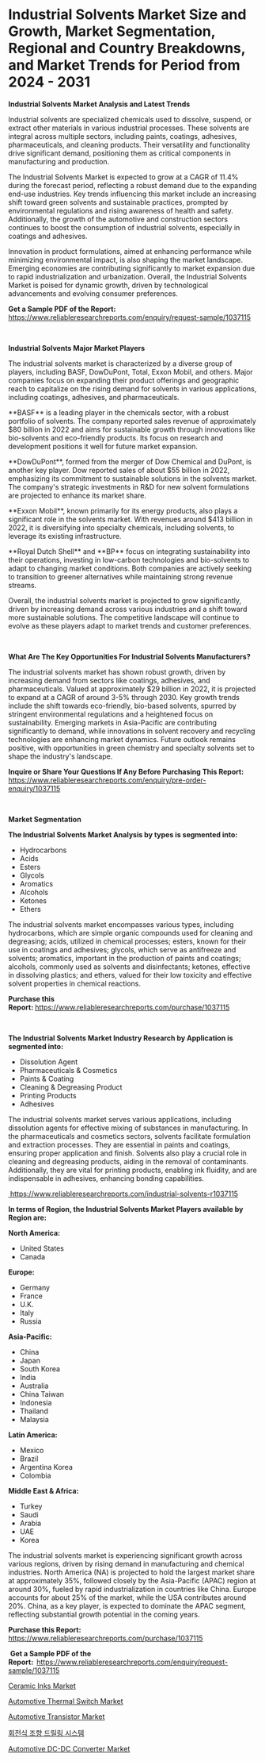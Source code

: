 <p><h1>Industrial Solvents Market Size and Growth, Market Segmentation, Regional and Country Breakdowns, and Market Trends for Period from 2024 -  2031</h1></p><p><strong>Industrial Solvents Market Analysis and Latest Trends</strong></p>
<p><p>Industrial solvents are specialized chemicals used to dissolve, suspend, or extract other materials in various industrial processes. These solvents are integral across multiple sectors, including paints, coatings, adhesives, pharmaceuticals, and cleaning products. Their versatility and functionality drive significant demand, positioning them as critical components in manufacturing and production.</p><p>The Industrial Solvents Market is expected to grow at a CAGR of 11.4% during the forecast period, reflecting a robust demand due to the expanding end-use industries. Key trends influencing this market include an increasing shift toward green solvents and sustainable practices, prompted by environmental regulations and rising awareness of health and safety. Additionally, the growth of the automotive and construction sectors continues to boost the consumption of industrial solvents, especially in coatings and adhesives.</p><p>Innovation in product formulations, aimed at enhancing performance while minimizing environmental impact, is also shaping the market landscape. Emerging economies are contributing significantly to market expansion due to rapid industrialization and urbanization. Overall, the Industrial Solvents Market is poised for dynamic growth, driven by technological advancements and evolving consumer preferences.</p></p>
<p><strong>Get a Sample PDF of the Report:&nbsp;</strong> <a href="https://www.reliableresearchreports.com/enquiry/request-sample/1037115">https://www.reliableresearchreports.com/enquiry/request-sample/1037115</a></p>
<p>&nbsp;</p>
<p><strong>Industrial Solvents Major Market Players</strong></p>
<p><p>The industrial solvents market is characterized by a diverse group of players, including BASF, DowDuPont, Total, Exxon Mobil, and others. Major companies focus on expanding their product offerings and geographic reach to capitalize on the rising demand for solvents in various applications, including coatings, adhesives, and pharmaceuticals.</p><p>**BASF** is a leading player in the chemicals sector, with a robust portfolio of solvents. The company reported sales revenue of approximately $80 billion in 2022 and aims for sustainable growth through innovations like bio-solvents and eco-friendly products. Its focus on research and development positions it well for future market expansion.</p><p>**DowDuPont**, formed from the merger of Dow Chemical and DuPont, is another key player. Dow reported sales of about $55 billion in 2022, emphasizing its commitment to sustainable solutions in the solvents market. The company's strategic investments in R&D for new solvent formulations are projected to enhance its market share.</p><p>**Exxon Mobil**, known primarily for its energy products, also plays a significant role in the solvents market. With revenues around $413 billion in 2022, it is diversifying into specialty chemicals, including solvents, to leverage its existing infrastructure. </p><p>**Royal Dutch Shell** and **BP** focus on integrating sustainability into their operations, investing in low-carbon technologies and bio-solvents to adapt to changing market conditions. Both companies are actively seeking to transition to greener alternatives while maintaining strong revenue streams.</p><p>Overall, the industrial solvents market is projected to grow significantly, driven by increasing demand across various industries and a shift toward more sustainable solutions. The competitive landscape will continue to evolve as these players adapt to market trends and customer preferences.</p></p>
<p>&nbsp;</p>
<p><strong>What Are The Key Opportunities For Industrial Solvents Manufacturers?</strong></p>
<p><p>The industrial solvents market has shown robust growth, driven by increasing demand from sectors like coatings, adhesives, and pharmaceuticals. Valued at approximately $29 billion in 2022, it is projected to expand at a CAGR of around 3-5% through 2030. Key growth trends include the shift towards eco-friendly, bio-based solvents, spurred by stringent environmental regulations and a heightened focus on sustainability. Emerging markets in Asia-Pacific are contributing significantly to demand, while innovations in solvent recovery and recycling technologies are enhancing market dynamics. Future outlook remains positive, with opportunities in green chemistry and specialty solvents set to shape the industry's landscape.</p></p>
<p><strong>Inquire or Share Your Questions If Any Before Purchasing This Report:</strong> <a href="https://www.reliableresearchreports.com/enquiry/pre-order-enquiry/1037115">https://www.reliableresearchreports.com/enquiry/pre-order-enquiry/1037115</a></p>
<p>&nbsp;</p>
<p><strong>Market Segmentation</strong></p>
<p><strong>The Industrial Solvents Market Analysis by types is segmented into:</strong></p>
<p><ul><li>Hydrocarbons</li><li>Acids</li><li>Esters</li><li>Glycols</li><li>Aromatics</li><li>Alcohols</li><li>Ketones</li><li>Ethers</li></ul></p>
<p><p>The industrial solvents market encompasses various types, including hydrocarbons, which are simple organic compounds used for cleaning and degreasing; acids, utilized in chemical processes; esters, known for their use in coatings and adhesives; glycols, which serve as antifreeze and solvents; aromatics, important in the production of paints and coatings; alcohols, commonly used as solvents and disinfectants; ketones, effective in dissolving plastics; and ethers, valued for their low toxicity and effective solvent properties in chemical reactions.</p></p>
<p><strong>Purchase this Report:&nbsp;</strong><a href="https://www.reliableresearchreports.com/purchase/1037115">https://www.reliableresearchreports.com/purchase/1037115</a></p>
<p>&nbsp;</p>
<p><strong>The Industrial Solvents Market Industry Research by Application is segmented into:</strong></p>
<p><ul><li>Dissolution Agent</li><li>Pharmaceuticals & Cosmetics</li><li>Paints & Coating</li><li>Cleaning & Degreasing Product</li><li>Printing Products</li><li>Adhesives</li></ul></p>
<p><p>The industrial solvents market serves various applications, including dissolution agents for effective mixing of substances in manufacturing. In the pharmaceuticals and cosmetics sectors, solvents facilitate formulation and extraction processes. They are essential in paints and coatings, ensuring proper application and finish. Solvents also play a crucial role in cleaning and degreasing products, aiding in the removal of contaminants. Additionally, they are vital for printing products, enabling ink fluidity, and are indispensable in adhesives, enhancing bonding capabilities.</p></p>
<p><a href="https://www.reliableresearchreports.com/industrial-solvents-r1037115">&nbsp;https://www.reliableresearchreports.com/industrial-solvents-r1037115</a></p>
<p><strong>In terms of Region, the Industrial Solvents Market Players available by Region are:</strong></p>
<p>
    <p> <strong> North America: </strong>
        <ul>
            <li>United States</li>
            <li>Canada</li>
        </ul>
        </p> 
    <p> <strong> Europe: </strong>
        <ul>
            <li>Germany</li>
            <li>France</li>
            <li>U.K.</li>
            <li>Italy</li>
            <li>Russia</li>
        </ul>
        </p> 
    <p> <strong> Asia-Pacific: </strong>
        <ul>
            <li>China</li>
            <li>Japan</li>
            <li>South Korea</li>
            <li>India</li>
            <li>Australia</li>
            <li>China Taiwan</li>
            <li>Indonesia</li>
            <li>Thailand</li>
            <li>Malaysia</li>
        </ul>
        </p> 
    <p> <strong> Latin America: </strong>
        <ul>
            <li>Mexico</li>
            <li>Brazil</li>
            <li>Argentina Korea</li>
            <li>Colombia</li>
        </ul>
        </p> 
    <p> <strong> Middle East & Africa: </strong>
        <ul>
            <li>Turkey</li>
            <li>Saudi</li>
            <li>Arabia</li>
            <li>UAE</li>
            <li>Korea</li>
        </ul>
    </p>
    </p>
<p><p>The industrial solvents market is experiencing significant growth across various regions, driven by rising demand in manufacturing and chemical industries. North America (NA) is projected to hold the largest market share at approximately 35%, followed closely by the Asia-Pacific (APAC) region at around 30%, fueled by rapid industrialization in countries like China. Europe accounts for about 25% of the market, while the USA contributes around 20%. China, as a key player, is expected to dominate the APAC segment, reflecting substantial growth potential in the coming years.</p></p>
<p><strong>Purchase this Report: </strong><a href="https://www.reliableresearchreports.com/purchase/1037115">https://www.reliableresearchreports.com/purchase/1037115</a></p>
<p>&nbsp;<strong>Get a Sample PDF of the Report:&nbsp;&nbsp;</strong><a href="https://www.reliableresearchreports.com/enquiry/request-sample/1037115">https://www.reliableresearchreports.com/enquiry/request-sample/1037115</a></p>
<p><strong></strong></p>
<p><p><a href="https://medium.com/@cecilaymond4456/the-global-ceramic-inks-market-is-projected-to-experience-an-annual-growth-rate-of-6-from-2024-42e319d61e29">Ceramic Inks Market</a></p><p><a href="https://www.linkedin.com/pulse/analyzing-automotive-thermal-switch-market-dynamics-growth-rdkxe?trackingId=Y%2FPFEhjiRMGYongwcf7Blw%3D%3D">Automotive Thermal Switch Market</a></p><p><a href="https://www.linkedin.com/pulse/global-automotive-transistor-market-analysis-trends-forecasts-akvte?trackingId=FlXldO5KSeuoSgYYM21FQQ%3D%3D">Automotive Transistor Market</a></p><p><a href="https://medium.com/@jennaduke56/%EC%84%B8%EA%B3%84-rotary-steerable-drilling-system-market-%EC%9D%80-2024%EC%97%90%EC%84%9C-2031%EB%A1%9C-%EC%97%B0%ED%8F%89%EA%B7%A0-%EC%A6%9D%EA%B0%80%EC%9C%A8%EC%9D%84-%EB%B3%B4%EC%9D%BC-%EA%B2%83%EC%9C%BC%EB%A1%9C-%EC%98%88%EC%83%81%EB%90%A9%EB%8B%88%EB%8B%A4-d8e32bd29a0b">회전식 조향 드릴링 시스템</a></p><p><a href="https://github.com/arionmp/Market-Research-Report-List-5/blob/main/automotive-dc-dc-converter-market.md">Automotive DC-DC Converter Market</a></p></p>
